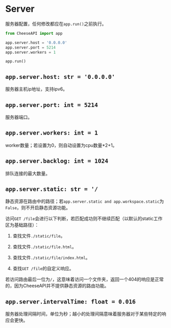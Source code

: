 # **Server**

服务器配置，任何修改都应在`app.run()`之前执行。

```python
from CheeseAPI import app

app.server.host = '0.0.0.0'
app.server.port = 5214
app.server.workers = 1

app.run()
```

## **`app.server.host: str = '0.0.0.0'`**

服务器主机ip地址，支持ipv6。

## **`app.server.port: int = 5214`**

服务器端口。

## **`app.server.workers: int = 1`**

worker数量；若设置为0，则自动设置为cpu数量*2+1。

## **`app.server.backlog: int = 1024`**

排队连接的最大数量。

## **`app.server.static: str = '/`**

静态资源在路由中的路径；若`app.server.static and app.workspace.static`为`False`，则不开启静态资源功能。

访问`GET /file`会进行以下判断，若匹配成功则不继续匹配（以默认的static工作区为基础路径）：

1. 查找文件`./static/file`。

2. 查找文件`./static/file.html`。

3. 查找文件`./static/file/index.html`。

4. 查找`GET /file`的自定义响应。

若访问路由最后一位为`/`，这意味着访问一个文件夹，返回一个404的响应是正常的，因为CheeseAPI并不提供静态资源的路由功能。

## **`app.server.intervalTime: float = 0.016`**

服务器处理间隔时间，单位为秒；越小的处理间隔意味着服务器对于某些特定的响应会更快。
